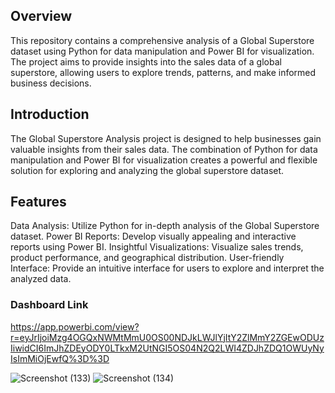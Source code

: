 ## Overview
This repository contains a comprehensive analysis of a Global Superstore dataset using Python for data manipulation and Power BI for visualization. The project aims to provide insights into the sales data of a global superstore, allowing users to explore trends, patterns, and make informed business decisions.

## Introduction
The Global Superstore Analysis project is designed to help businesses gain valuable insights from their sales data. The combination of Python for data manipulation and Power BI for visualization creates a powerful and flexible solution for exploring and analyzing the global superstore dataset.

## Features
Data Analysis: Utilize Python for in-depth analysis of the Global Superstore dataset.
Power BI Reports: Develop visually appealing and interactive reports using Power BI.
Insightful Visualizations: Visualize sales trends, product performance, and geographical distribution.
User-friendly Interface: Provide an intuitive interface for users to explore and interpret the analyzed data.

 ### Dashboard Link
 https://app.powerbi.com/view?r=eyJrIjoiMzg4OGQxNWMtMmU0OS00NDJkLWJlYjItY2ZlMmY2ZGEwODUzIiwidCI6ImJhZDEyODY0LTkxM2UtNGI5OS04N2Q2LWI4ZDJhZDQ1OWUyNyIsImMiOjEwfQ%3D%3D
 
 ![Screenshot (133)](https://github.com/TanmoyGuria/Global-Superstore/assets/127241879/d7c5cd83-4d9b-4c2c-ad3e-2894ccf9ab2c)
 ![Screenshot (134)](https://github.com/TanmoyGuria/Global-Superstore/assets/127241879/f28bf228-1c33-4bce-9cef-34a6e7da74cc)
 
